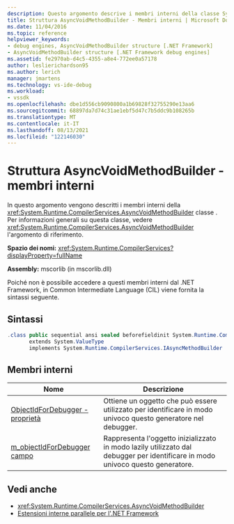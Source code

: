 ```yaml
---
description: Questo argomento descrive i membri interni della classe System.Runtime.CompilerServices.AsyncVoidMethodBuilder.
title: Struttura AsyncVoidMethodBuilder - Membri interni | Microsoft Docs
ms.date: 11/04/2016
ms.topic: reference
helpviewer_keywords:
- debug engines, AsyncVoidMethodBuilder structure [.NET Framework]
- AsyncVoidMethodBuilder structure [.NET Framework debug engines]
ms.assetid: fe2970ab-d4c5-4355-a8e4-772ee0a57178
author: leslierichardson95
ms.author: lerich
manager: jmartens
ms.technology: vs-ide-debug
ms.workload:
- vssdk
ms.openlocfilehash: dbe1d556cb9090800a1b69828f32755290e13aa6
ms.sourcegitcommit: 68897da7d74c31ae1ebf5d47c7b5ddc9b108265b
ms.translationtype: MT
ms.contentlocale: it-IT
ms.lasthandoff: 08/13/2021
ms.locfileid: "122146030"
---
```

# <a name="asyncvoidmethodbuilder-structure---internal-members"></a>Struttura AsyncVoidMethodBuilder - membri interni
In questo argomento vengono descritti i membri interni della <xref:System.Runtime.CompilerServices.AsyncVoidMethodBuilder> classe . Per informazioni generali su questa classe, vedere <xref:System.Runtime.CompilerServices.AsyncVoidMethodBuilder> l'argomento di riferimento.

 **Spazio dei nomi:** <xref:System.Runtime.CompilerServices?displayProperty=fullName>

 **Assembly:** mscorlib (in mscorlib.dll)

 Poiché non è possibile accedere a questi membri interni dal .NET Framework, in Common Intermediate Language (CIL) viene fornita la sintassi seguente.

## <a name="syntax"></a>Sintassi

```csharp
.class public sequential ansi sealed beforefieldinit System.Runtime.CompilerServices.AsyncVoidMethodBuilder
       extends System.ValueType
       implements System.Runtime.CompilerServices.IAsyncMethodBuilder
```

## <a name="internal-members"></a>Membri interni

|Nome|Descrizione|
|----------|-----------------|
|[ObjectIdForDebugger - proprietà](../../extensibility/debugger/asyncvoidmethodbuilder-objectidfordebugger-property.md)|Ottiene un oggetto che può essere utilizzato per identificare in modo univoco questo generatore nel debugger.|
|[m_objectIdForDebugger campo](../../extensibility/debugger/asyncvoidmethodbuilder-m-objectidfordebugger-field.md)|Rappresenta l'oggetto inizializzato in modo lazily utilizzato dal debugger per identificare in modo univoco questo generatore.|

## <a name="see-also"></a>Vedi anche
- <xref:System.Runtime.CompilerServices.AsyncVoidMethodBuilder>
- [Estensioni interne parallele per l'.NET Framework](../../extensibility/debugger/parallel-extension-internals-for-the-dotnet-framework.md)

